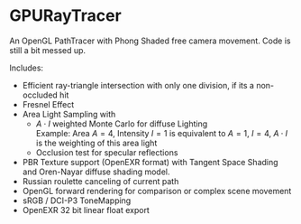 # GPURayTracer
An OpenGL PathTracer with Phong Shaded free camera movement.
Code is still a bit messed up.

Includes:
- Efficient ray-triangle intersection with only one division, if its a non-occluded hit
- Fresnel Effect
- Area Light Sampling with
    - $A \cdot I$ weighted Monte Carlo for diffuse Lighting<br>
      Example: Area $A = 4$, Intensity $I = 1$ is equivalent to $A = 1$, $I = 4$, $A\cdot I$ is the weighting of this area light
    - Occlusion test for specular reflections
- PBR Texture support (OpenEXR format) with Tangent Space Shading and Oren-Nayar diffuse shading model.
- Russian roulette canceling of current path
- OpenGL forward rendering for comparison or complex scene movement
- sRGB / DCI-P3 ToneMapping
- OpenEXR 32 bit linear float export